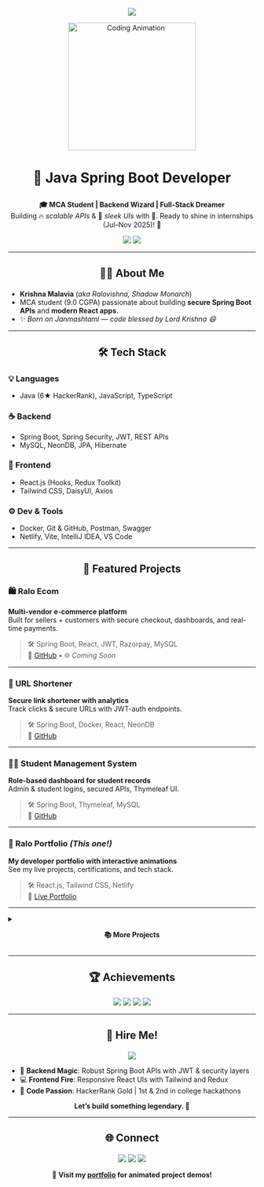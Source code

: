<!-- Portfolio First -->
<p align="center">
  <a href="https://raloportfolio.netlify.app">
    <img src="https://img.shields.io/badge/🌍%20My%20Portfolio-raloportfolio.netlify.app-FF3E7D?style=for-the-badge&logo=vercel&logoColor=white&labelColor=0F172A"/>
  </a>
</p>

<p align="center">
  <img src="https://raloportfolio.netlify.app/assets/coding.gif" alt="Coding Animation" width="260"/>
</p>

# <p align="center">🚀 Java Spring Boot Developer</p>

<p align="center">
  <b>🎓 MCA Student | Backend Wizard | Full-Stack Dreamer</b><br>
  Building 🔥 <i>scalable APIs</i> & 🎨 <i>sleek UIs</i> with 💖. Ready to shine in internships (Jul–Nov 2025)! 💪
</p>

<p align="center">
  <a href="https://github.com/ralovishna"><img src="https://img.shields.io/badge/🐙%20GitHub-ralovishna-1E3A8A?style=for-the-badge&logo=github&color=1E3A8A&labelColor=0F172A"/></a>
  <a href="https://linkedin.com/in/krishna-malavia-1b744024a"><img src="https://img.shields.io/badge/🔗%20LinkedIn-Krishna%20Malavia-0A66C2?style=for-the-badge&logo=linkedin&color=0A66C2&labelColor=0F172A"/></a>
</p>

---

## <p align="center">👨‍💻 About Me</p>

- **Krishna Malavia** (*aka Ralovishna, Shadow Monarch*)  
- MCA student (9.0 CGPA) passionate about building **secure Spring Boot APIs** and **modern React apps**.  
- ✨ *Born on Janmashtami — code blessed by Lord Krishna 😄*

---

## <p align="center">🛠️ Tech Stack</p>

### 💡 Languages
- Java (6★ HackerRank), JavaScript, TypeScript

### ☕ Backend
- Spring Boot, Spring Security, JWT, REST APIs  
- MySQL, NeonDB, JPA, Hibernate

### 🎨 Frontend
- React.js (Hooks, Redux Toolkit)  
- Tailwind CSS, DaisyUI, Axios

### ⚙️ Dev & Tools
- Docker, Git & GitHub, Postman, Swagger  
- Netlify, Vite, IntelliJ IDEA, VS Code

---

## <p align="center">🚀 Featured Projects</p>

### 🛍️ Ralo Ecom
**Multi-vendor e-commerce platform**  
Built for sellers + customers with secure checkout, dashboards, and real-time payments.

> 🛠 Spring Boot, React, JWT, Razorpay, MySQL  
> 🔗 [GitHub](https://github.com/ralovishna/Ralo-ecom) • 🌐 *Coming Soon*

---

### 🔗 URL Shortener
**Secure link shortener with analytics**  
Track clicks & secure URLs with JWT-auth endpoints.

> 🛠 Spring Boot, Docker, React, NeonDB  
> 🔗 [GitHub](https://github.com/ralovishna/Ralo-tracker-url)

---

### 🧑‍🎓 Student Management System  
**Role-based dashboard for student records**  
Admin & student logins, secured APIs, Thymeleaf UI.

> 🛠 Spring Boot, Thymeleaf, MySQL  
> 🔗 [GitHub](https://github.com/ralovishna/Krishnas_SMS)


---

### 💼 Ralo Portfolio *(This one!)*
**My developer portfolio with interactive animations**  
See my live projects, certifications, and tech stack.

> 🛠 React.js, Tailwind CSS, Netlify  
> 🔗 [Live Portfolio](https://raloportfolio.netlify.app)

---

<details>
<summary><p align="center"><b>📚 More Projects</b></p></summary>

- 📚 **Library Management API** — REST API with complete Swagger docs.  
  *Tech*: Spring Boot, Hibernate

</details>

---

## <p align="center">🏆 Achievements</p>
<p align="center">
  <a href="https://www.hackerrank.com/profile/Ralovishna"><img src="https://img.shields.io/badge/🏆%20HackerRank-5★%20Gold-2EC866?style=for-the-badge&color=2EC866&labelColor=0F172A"/></a>
  <img src="https://img.shields.io/badge/🥇%20Code%20Marathon-1st%202023-FFD700?style=for-the-badge&color=FFD700&labelColor=0F172A"/>
  <img src="https://img.shields.io/badge/🥈%20Code%20Clash-2nd%202025-FFD700?style=for-the-badge&color=FFD700&labelColor=0F172A"/>
  <a href="https://www.hackerrank.com/certificates/0ecb2d52f5fe">
    <img src="https://img.shields.io/badge/HackerRank-Certified-2EC866?style=for-the-badge&logo=HackerRank&logoColor=white&labelColor=0F172A"/>
  </a>
</p>

---

## <p align="center">💼 Hire Me!</p>

<p align="center">
  <a href="mailto:krishnamalavia.dev@gmail.com"><img src="https://img.shields.io/badge/📧%20Internships-Jul–Nov%202025-4A90E2?style=for-the-badge&color=4A90E2&labelColor=0F172A"/></a>
</p>

- 🔐 **Backend Magic**: Robust Spring Boot APIs with JWT & security layers  
- 💻 **Frontend Fire**: Responsive React UIs with Tailwind and Redux  
- 🎯 **Code Passion**: HackerRank Gold | 1st & 2nd in college hackathons

<p align="center"><b>Let’s build something legendary. 🚀</b></p>

---

## <p align="center">🌐 Connect</p>

<p align="center">
  <a href="mailto:krishnamalavia.dev@gmail.com"><img src="https://img.shields.io/badge/📧%20Email-Contact%20Me-D14836?style=for-the-badge&color=D14836&labelColor=0F172A"/></a>
  <a href="https://linkedin.com/in/krishna-malavia-1b744024a"><img src="https://img.shields.io/badge/🔗%20LinkedIn-Connect-0A66C2?style=for-the-badge&color=0A66C2&labelColor=0F172A"/></a>
  <a href="https://github.com/ralovishna"><img src="https://img.shields.io/badge/🐙%20GitHub-Follow-181717?style=for-the-badge&color=181717&labelColor=0F172A"/></a>
</p>

<p align="center">
  🎥 <b>Visit my <a href="https://raloportfolio.netlify.app">portfolio</a> for animated project demos!</b>
</p>
